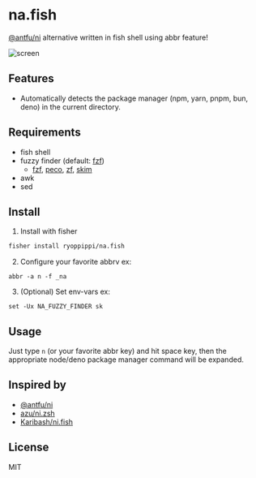 # na.fish
[@antfu/ni](https://github.com/antfu-collective/ni) alternative written in fish shell using abbr feature!

![screen](./docs/screen.avif)

## Features
- Automatically detects the package manager (npm, yarn, pnpm, bun, deno) in the current directory.

## Requirements
- fish shell
- fuzzy finder (default: [fzf])
  - [fzf], [peco], [zf], [skim]
- awk
- sed

## Install

1. Install with fisher
```sh
fisher install ryoppippi/na.fish

```
2. Configure your favorite abbrv
ex:
```fish
abbr -a n -f _na
```

3. (Optional) Set env-vars
ex:
```fish
set -Ux NA_FUZZY_FINDER sk
```

## Usage
Just type `n` (or your favorite abbr key) and hit space key, then the appropriate node/deno package manager command will be expanded.

## Inspired by
- [@antfu/ni](https://github.com/antfu-collective/ni) 
- [azu/ni.zsh](https://github.com/azu/ni.zsh)
- [Karibash/ni.fish](https://github.com/Karibash/ni.fish)

## License
MIT

[fzf]:https://github.com/junegunn/fzf
[peco]:https://github.com/peco/peco
[zf]:https://github.com/natecraddock/zf
[skim]:https://github.com/lotabout/skim
